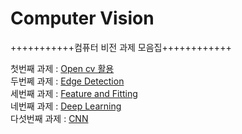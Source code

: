 # Computer Vision

+++++++++++컴퓨터 비전 과제 모음집++++++++++++

첫번째 과제 : [Open cv 활용](https://github.com/bo-zzung/computervs/tree/main/opencv)      
두번쩨 과제 : [Edge Detection](https://github.com/bo-zzung/computervs/tree/main/Edge%20Detection)              
세번째 과제 : [Feature and Fitting](https://github.com/bo-zzung/computervs/tree/main/Feature%20%26%20Fitting)    
네번째 과제 : [Deep Learning](https://github.com/bo-zzung/computervs/tree/main/Deep%20Learning)                 
다섯번째 과제 : [CNN](https://github.com/bo-zzung/computervs/tree/main/CNN)
